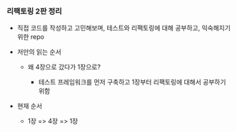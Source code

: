 ### 리팩토링 2판 정리 

- 직접 코드를 작성하고 고민해보며, 테스트와 리팩토링에 대해 공부하고, 익숙해지기 위한 repo 


- 저만의 읽는 순서

    - 왜 4장으로 갔다가 1장으로? 

        - 테스트 프레임워크를 먼저 구축하고 1장부터 리팩토링에 대해서 공부하기 위함 

- 현재 순서 
    - 1장 => 4장 => 1장